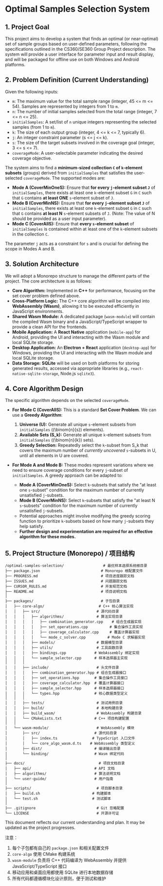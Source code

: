 # Optimal Samples Selection System

## 1. Project Goal

This project aims to develop a system that finds an optimal (or near-optimal) set of sample groups based on user-defined parameters, following the specifications outlined in the CS360/SE360 Group Project description. The system will provide a user interface for parameter input and result display, and will be packaged for offline use on both Windows and Android platforms.

## 2. Problem Definition (Current Understanding)

Given the following inputs:
*   `m`: The maximum value for the total sample range (integer, 45 <= m <= 54). Samples are represented by integers from 1 to `m`.
*   `n`: The number of initial samples selected from the total range (integer, 7 <= n <= 25).
*   `initialSamples`: A set/list of `n` unique integers representing the selected samples (from 1 to `m`).
*   `k`: The size of each output group (integer, 4 <= k <= 7, typically 6).
*   `j`: An integer constraint parameter (s <= j <= k).
*   `s`: The size of the target subsets involved in the coverage goal (integer, 3 <= s <= 7).
*   `coverageMode`: A user-selectable parameter indicating the desired coverage objective.

The system aims to find a **minimum-sized collection `C` of `k`-element subsets** (groups) derived from `initialSamples` that satisfies the user-selected `coverageMode`. The supported modes are:

*   **Mode A (CoverMinOneS):** Ensure that **for every `j`-element subset `J`** of `initialSamples`, there exists at least one `k`-element subset `G` in `C` such that `G` contains **at least ONE** `s`-element subset of `J`.
*   **Mode B (CoverMinNS):** Ensure that **for every `j`-element subset `J`** of `initialSamples`, there exists at least one `k`-element subset `G` in `C` such that `G` contains **at least N** `s`-element subsets of `J`. (Note: The value of N should be provided as a user input parameter).
*   **Mode C (CoverAllS):** Ensure that **every `s`-element subset** of `initialSamples` is contained within at least one of the `k`-element subsets in the collection `C`.

The parameter `j` acts as a constraint for `s` and is crucial for defining the scope in Modes A and B.

## 3. Solution Architecture

We will adopt a Monorepo structure to manage the different parts of the project. The core architecture is as follows:

*   **Core Algorithm:** Implemented in **C++** for performance, focusing on the set cover problem defined above.
*   **Cross-Platform Logic:** The C++ core algorithm will be compiled into **WebAssembly (Wasm)**, allowing it to be executed efficiently in JavaScript environments.
*   **Shared Wasm Module:** A dedicated package (`wasm-module`) will contain the compiled Wasm binary and a JavaScript/TypeScript wrapper to provide a clean API for the frontends.
*   **Mobile Application:** A **React Native** application (`mobile-app`) for Android, providing the UI and interacting with the Wasm module and local SQLite storage.
*   **Desktop Application:** An **Electron + React** application (`desktop-app`) for Windows, providing the UI and interacting with the Wasm module and local SQLite storage.
*   **Data Storage:** **SQLite** will be used on both platforms for storing generated results, accessed via appropriate libraries (e.g., `react-native-sqlite-storage`, Node.js `sqlite3`).

## 4. Core Algorithm Design

The specific algorithm depends on the selected `coverageMode`.

*   **For Mode C (CoverAllS):** This is a standard **Set Cover Problem**. We can use a **Greedy Algorithm**:
    1.  **Universe (U):** Generate all unique `s`-element subsets from `initialSamples` (\(\binom{n}{s}\) elements).
    2.  **Available Sets (S_k):** Generate all unique `k`-element subsets from `initialSamples` (\(\binom{n}{k}\) sets).
    3.  **Greedy Selection:** Repeatedly select the `k`-subset from S_k that covers the maximum number of *currently uncovered* `s`-subsets in U, until all elements in U are covered.

*   **For Mode A and Mode B:** These modes represent variations where we need to ensure coverage conditions for every `j`-subset of `initialSamples`. A greedy approach can be adapted to:
    *   **Mode A (CoverMinOneS):** Select `k`-subsets that satisfy the "at least one `s`-subset" condition for the maximum number of currently unsatisfied `j`-subsets.
    *   **Mode B (CoverMinNS):** Select `k`-subsets that satisfy the "at least N `s`-subsets" condition for the maximum number of currently unsatisfied `j`-subsets.
    *   Potential approaches might involve modifying the greedy scoring function to prioritize `k`-subsets based on how many `j`-subsets they help satisfy.
    *   **Further design and experimentation are required for an effective algorithm for these modes.**

## 5. Project Structure (Monorepo) / 项目结构

```
/optimal-samples-selection/                  # 最优样本选择系统根目录
├── package.json                            # Monorepo 根配置文件
├── PROGRESS.md                             # 项目进度跟踪文档
├── ISSUES.md                               # 问题跟踪文档
├── CURSOR_RULES.md                         # 开发规范文档
├── README.md                               # 项目说明文档
│
├── packages/                               # 子包目录
│   ├── core-algo/                         # C++ 核心算法实现
│   │   ├── src/                          # 源代码目录
│   │   │   ├── algorithms/               # 算法实现目录
│   │   │   │   ├── combination_generator.cpp    # 组合生成器实现
│   │   │   │   ├── set_operations.cpp          # 集合操作工具实现
│   │   │   │   ├── coverage_calculator.cpp     # 覆盖计算器实现
│   │   │   │   └── mode_c_solver.cpp          # Mode C 求解器实现
│   │   │   ├── models/                   # 数据模型目录
│   │   │   ├── utils/                    # 工具函数目录
│   │   │   ├── bindings.cpp             # WebAssembly 绑定实现
│   │   │   └── sample_selector.cpp      # 样本选择器主实现
│   │   │
│   │   ├── include/                      # 头文件目录
│   │   │   ├── combination_generator.hpp # 组合生成器接口
│   │   │   ├── set_operations.hpp       # 集合操作工具接口
│   │   │   ├── coverage_calculator.hpp  # 覆盖计算器接口
│   │   │   ├── sample_selector.hpp      # 样本选择器接口
│   │   │   └── types.hpp                # 核心数据类型定义
│   │   │
│   │   ├── tests/                        # 测试用例目录
│   │   ├── build/                        # 本地构建目录
│   │   ├── build_wasm/                   # WebAssembly 构建目录
│   │   └── CMakeLists.txt               # C++ 项目构建配置
│   │
│   └── wasm-module/                      # WebAssembly 模块
│       ├── src/                         # 源代码目录
│       │   ├── index.ts                # TypeScript 入口文件
│       │   └── core_algo_wasm.d.ts    # WebAssembly 类型定义
│       ├── dist/                        # 编译输出目录
│       └── binding/                     # Wasm 绑定代码
│
├── docs/                                  # 项目文档目录
│   ├── api/                             # API 文档
│   ├── algorithms/                      # 算法说明文档
│   └── user-guide/                      # 用户指南
│
├── scripts/                              # 项目脚本目录
│   ├── build.sh                        # 构建脚本
│   └── test.sh                         # 测试脚本
│
├── .gitignore                            # Git 忽略配置
└── LICENSE                               # 开源许可证
```

This document reflects our current understanding and plan. It may be updated as the project progresses. 

注意：
1. 每个子包都有自己的 `package.json` 和相关配置文件
2. `core-algo` 使用 CMake 构建系统
3. `wasm-module` 负责将 C++ 代码编译为 WebAssembly 并提供 JavaScript/TypeScript 接口
4. 移动应用和桌面应用都使用 SQLite 进行本地数据存储
5. 所有代码都遵循模块化设计原则，便于测试和维护 